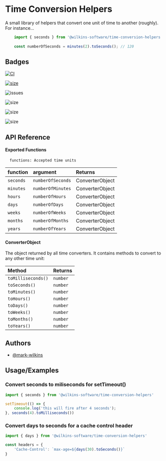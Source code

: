 
# Time Conversion Helpers

A small library of helpers that convert one unit of time to another (roughly). For instance...
```ts
    import { seconds } from '@wilkins-software/time-conversion-helpers';
    
    const numberOfSeconds = minutes(2).toSeconds(); // 120
```


## Badges

[![CI](https://github.com/Wilkins-Software/time-conversion-helpers/actions/workflows/main.yml/badge.svg)](https://github.com/Wilkins-Software/time-conversion-helpers/actions/workflows/main.yml)

[![size](https://github.com/Wilkins-Software/time-conversion-helpers/actions/workflows/size.yml/badge.svg)](https://github.com/Wilkins-Software/time-conversion-helpers/actions/workflows/size.yml)

![issues](https://img.shields.io/github/issues/Wilkins-Software/time-conversion-helpers)

![size](https://img.shields.io/github/forks/Wilkins-Software/time-conversion-helpers)

![size](https://img.shields.io/github/stars/Wilkins-Software/time-conversion-helpers)

![size](https://img.shields.io/github/license/Wilkins-Software/time-conversion-helpers)




## API Reference

#### Exported Functions

```
  functions: Accepted time units
```

| function  | argument          | Returns                |
| :-------- | :-------          | :----------------------|
| `seconds` | `numberOfSeconds` | ConverterObject        |
| `minutes` | `numberOfMinutes` | ConverterObject        |
| `hours`   | `numberOfHours`   | ConverterObject        |
| `days`    | `numberOfDays`    | ConverterObject        |
| `weeks`   | `numberOfWeeks`   | ConverterObject        |
| `months`  | `numberOfMonths`  | ConverterObject        |
| `years`   | `numberOfYears`   | ConverterObject        |

#### ConverterObject

The object returned by all time converters. It contains methods to convert to any other time unit:

| Method             | Returns    
| :--------          | :------- | 
| `toMilliseconds()` | `number` | 
| `toSeconds()`      | `number` | 
| `toMinutes()`      | `number` |
| `toHours()`        | `number` | 
| `toDays()`         | `number` | 
| `toWeeks()`        | `number` | 
| `toMonths()`       | `number` | 
| `toYears()`        | `number` | 



## Authors

- [@mark-wilkins](https://github.com/mwilkins91)


## Usage/Examples

### Convert seconds to miliseconds for setTimeout()

```typescript
import { seconds } from '@wilkins-software/time-conversion-helpers'

setTimeout(() => {
    console.log('this will fire after 4 seconds');
}, seconds(4).toMilliseconds())

```

### Convert days to seconds for a cache control header

```typescript
import { days } from '@wilkins-software/time-conversion-helpers'

const headers = {
    'Cache-Control': `max-age=${days(30).toSeconds()}`
}

```